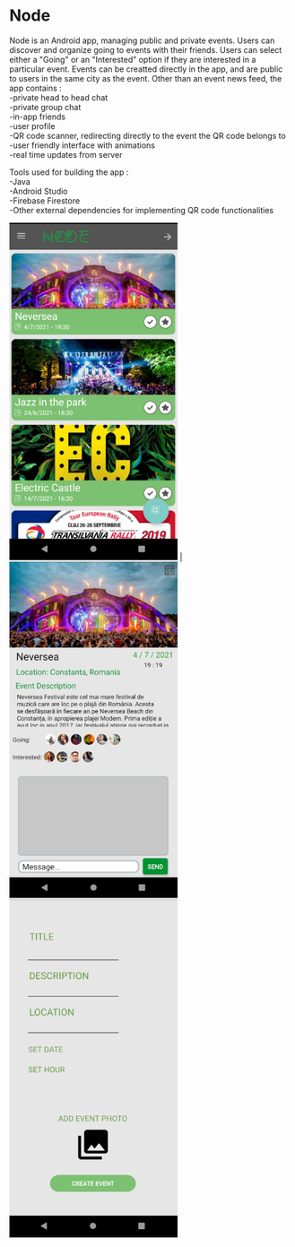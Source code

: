 # Node
  Node is an Android app, managing public and private events. Users can discover and organize going to events with their friends.
Users can select either a "Going" or an "Interested" option if they are interested in a particular event. Events can be creatted directly
in the app, and are public to users in the same city as the event.
  Other than an event news feed, the app contains :<br>
    -private head to head chat<br>
    -private group chat<br>
    -in-app friends<br>
    -user profile<br>
    -QR code scanner, redirecting directly to the event the QR code belongs to<br>
    -user friendly interface with animations<br>
    -real time updates from server<br>
  
  Tools used for building the app :<br>
    -Java <br>
    -Android Studio<br>
    -Firebase Firestore<br>
    -Other external dependencies for implementing QR code functionalities

<img src="https://github.com/edinebunu/Node/blob/master/Images/Screenshot%202021-07-03%20165400.png" width="300"> |
<img src="https://github.com/edinebunu/Node/blob/master/Images/Screenshot%202021-07-03%20165422.png" width="300">
<img src="https://github.com/edinebunu/Node/blob/master/Images/Screenshot%202021-07-03%20165738.png" width="300">

